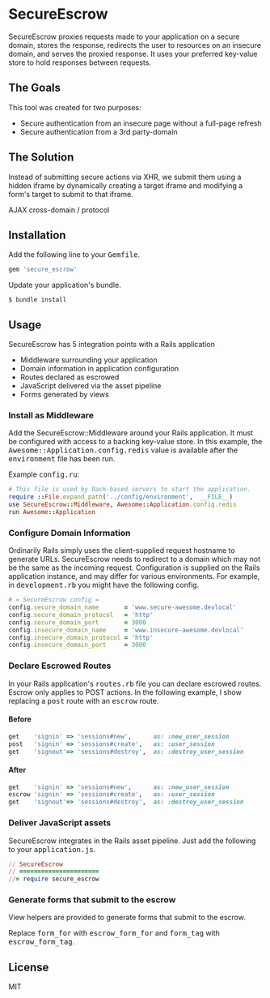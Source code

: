 # SecureEscrow
SecureEscrow proxies requests made to your application on a secure domain, stores the response, redirects the user to resources on an insecure domain, and serves the proxied response. It uses your preferred key-value store to hold responses between requests.

## The Goals
This tool was created for two purposes:

- Secure authentication from an insecure page without a full-page refresh
- Secure authentication from a 3rd party-domain

## The Solution
Instead of submitting secure actions via XHR, we submit them using a hidden iframe
by dynamically creating a target iframe and modifying a form's target to submit to
that iframe.

AJAX cross-domain / protocol 

## Installation
Add the following line to your <tt>Gemfile</tt>.
````ruby
gem 'secure_escrow'
````
Update your application's bundle.
````
$ bundle install
````

## Usage
SecureEscrow has 5 integration points with a Rails application

- Middleware surrounding your application
- Domain information in application configuration
- Routes declared as escrowed
- JavaScript delivered via the asset pipeline
- Forms generated by views

### Install as Middleware
Add the SecureEscrow::Middleware around your Rails application. It must be configured with access to a backing key-value store.
In this example, the <tt>Awesome::Application.config.redis</tt> value is available after the <tt>environment</tt> file has been run.

Example <tt>config.ru</tt>:

````ruby
# This file is used by Rack-based servers to start the application.
require ::File.expand_path('../config/environment',  __FILE__)
use SecureEscrow::Middleware, Awesome::Application.config.redis
run Awesome::Application
````

### Configure Domain Information
Ordinarily Rails simply uses the client-supplied request hostname to generate URLs.  SecureEscrow needs to redirect to a
domain which may not be the same as the incoming request. Configuration is supplied on the Rails application instance, and
may differ for various environments. For example, in <tt>development.rb</tt> you might have the following config.

````ruby
# = SecureEscrow config =
config.secure_domain_name       = 'www.secure-awesome.devlocal'
config.secure_domain_protocol   = 'http'
config.secure_domain_port       = 3000
config.insecure_domain_name     = 'www.insecure-awesome.devlocal'
config.insecure_domain_protocol = 'http'
config.insecure_domain_port     = 3000 
`````

### Declare Escrowed Routes
In your Rails application's <tt>routes.rb</tt> file you can declare escrowed routes. Escrow only applies to POST actions.
In the following example, I show replacing a <tt>post</tt> route with an <tt>escrow</tt> route.

#### Before
```` ruby
get    'signin' => 'sessions#new',      as: :new_user_session
post   'signin' => 'sessions#create',   as: :user_session
get    'signout'=> 'sessions#destroy',  as: :destroy_user_session
````

#### After
````ruby
get    'signin' => 'sessions#new',      as: :new_user_session
escrow 'signin' => 'sessions#create',   as: :user_session
get    'signout'=> 'sessions#destroy',  as: :destroy_user_session
````

### Deliver JavaScript assets
SecureEscrow integrates in the Rails asset pipeline. Just add the following to your <tt>application.js</tt>.

````ruby
// SecureEscrow
// ======================
//= require secure_escrow
````

 
### Generate forms that submit to the escrow
View helpers are provided to generate forms that submit to the escrow.
 
Replace <tt>form_for</tt> with <tt>escrow_form_for</tt> and <tt>form_tag</tt> with <tt>escrow_form_tag</tt>.

## License

MIT

